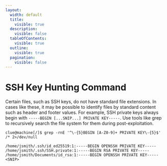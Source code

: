 ```yaml
---
layout:
  width: default
  title:
    visible: true
  description:
    visible: false
  tableOfContents:
    visible: true
  outline:
    visible: true
  pagination:
    visible: false
---
```


# SSH Key Hunting Command

Certain files, such as SSH keys, do not have standard file extensions. In cases like these, it may be possible to identify files by standard content such as header and footer values. For example, SSH private keys always begin with `-----BEGIN [...SNIP...] PRIVATE KEY-----`. Use tools like grep to recursively search the file system for them during post-exploitation.

```shell
clue@machine[/]$ grep -rnE '^\-{5}BEGIN [A-Z0-9]+ PRIVATE KEY\-{5}$' /* 2>/dev/null

/home/jsmith/.ssh/id_ed25519:1:-----BEGIN OPENSSH PRIVATE KEY-----
/home/jsmith/.ssh/SSH.private:1:-----BEGIN RSA PRIVATE KEY-----
/home/jsmith/Documents/id_rsa:1:-----BEGIN OPENSSH PRIVATE KEY-----
<SNIP>
```
